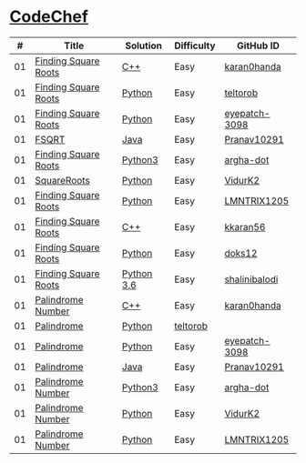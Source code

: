 # [CodeChef](https://www.codechef.com/)


| # | Title | Solution | Difficulty | GitHub ID |
|---| ----- | -------- | ---------- | --------- |
|01| [Finding Square Roots](https://www.codechef.com/problems/FSQRT) | [C++](https://github.com/cs-ashoka/21-days-of-code/blob/main/CodeChef/finding_sqaure_roots.cpp) | Easy | [karan0handa](https://github.com/karan0handa) |
| 01 | [Finding Square Roots](https://codechef.com/problems/FSQRT) | [Python](https://github.com/cs-ashoka/21-days-of-code/blob/main/CodeChef/finding%20square%20root.py) | Easy | [teltorob](https://github.com/teltorob) |
| 01 | [Finding Square Roots](https://codechef.com/problems/FSQRT) | [Python](https://github.com/cs-ashoka/21-days-of-code/blob/main/CodeChef/finding%20square%20root.py) | Easy | [eyepatch-3098](https://github.com/eyepatch-3098) |
| 01 | [FSQRT](https://www.codechef.com/problems/FSQRT) | [Java](https://github.com/cs-ashoka/21-days-of-code/blob/main/CodeChef/FSQRT_Pranav10291.java) | Easy | [Pranav10291](https://github.com/Pranav10291) |
| 01 | [Finding Square Roots](https://codechef.com/problems/FSQRT) | [Python3](https://github.com/cs-ashoka/21-days-of-code/blob/main/CodeChef/FSQRT_argha-dot.py) | Easy | [argha-dot](https://github.com/argha-dot) |
| 01 | [SquareRoots](https://www.codechef.com/viewsolution/55116156) | [Python](https://github.com/cs-ashoka/21-days-of-code/blob/main/CodeChef/SquareRoots.py) | Easy | [VidurK2](https://github.com/VidurK2) |
| 01 | [Finding Square Roots](https://codechef.com/problems/FSQRT) | [Python](https://github.com/cs-ashoka/21-days-of-code/blob/main/CodeChef/sqrt_lmntrix1205.py) | Easy | [LMNTRIX1205](https://github.com/LMNTRIX1205) |
| 01 | [Finding Square Roots](https://www.codechef.com/problems/FSQRT) | [C++](https://github.com/cs-ashoka/21-days-of-code/blob/main/CodeChef/FindingSquareRoots_kkaran56.cpp) | Easy | [kkaran56](https://github.com/KKaran56) |
| 01 | [Finding Square Roots](https://www.codechef.com/problems/FSQRT) | [Python](https://github.com/cs-ashoka/21-days-of-code/blob/main/CodeChef/Day1.py) | Easy | [doks12](https://github.com/doks12) |
| 01 | [Finding Square Roots](https://www.codechef.com/problems/FSQRT) | [Python 3.6](https://github.com/cs-ashoka/21-days-of-code/blob/main/CodeChef/FSQRT.py) | Easy | [shalinibalodi](https://github.com/shalinibalodi) |
| 01 | [Palindrome Number](https://leetcode.com/problems/palindrome-number/solution/) | [C++](https://github.com/cs-ashoka/21-days-of-code/blob/main/LeetCode/palindrome.cpp) | Easy | [karan0handa](https://github.com/karan0handa) |
| 01 | [Palindrome](https://leetcode.com/problems/palindrome-number/) | [Python](https://github.com/cs-ashoka/21-days-of-code/blob/main/LeetCode/palindrome.py) | [teltorob](https://github.com/teltorob) |
| 01 | [Palindrome](https://leetcode.com/problems/palindrome-number/) | [Python](https://github.com/cs-ashoka/21-days-of-code/blob/main/LeetCode/palindrome%20leetcode.py)| Easy |[eyepatch-3098](https://github.com/eyepatch-3098) |
| 01 | [Palindrome](https://leetcode.com/problems/palindrome-number/) | [Java](https://github.com/cs-ashoka/21-days-of-code/blob/main/LeetCode/Palindrome_Pranav10291.java) | Easy | [Pranav10291](https://github.com/Pranav10291) |
| 01 | [Palindrome Number](https://leetcode.com/problems/palindrome-number/) | [Python3](https://github.com/cs-ashoka/21-days-of-code/blob/main/LeetCode/palindrome_number_argha-dot.py) | Easy | [argha-dot](https://github.com/argha-dot) |
| 01 | [Palindrome Number](https://leetcode.com/submissions/detail/603610815/) | [Python](https://github.com/cs-ashoka/21-days-of-code/blob/main/LeetCode/Palindrome.py) | Easy | [VidurK2](https://github.com/VidurK2) |
| 01 | [Palindrome Number](https://leetcode.com/problems/palindrome-number/) | [Python](https://leetcode.com/problems/palindrome-number/submissions/) | Easy | [LMNTRIX1205](https://www.github.com/LMNTRIX1205)